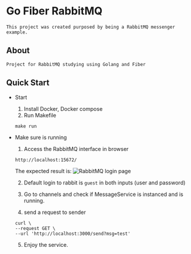 # **Go Fiber RabbitMQ**
    This project was created purposed by being a RabbitMQ messenger example.
## **About**
    Project for RabbitMQ studying using Golang and Fiber

## Quick Start

- Start
    1. Install Docker, Docker compose
    2. Run Makefile
    ```Shell 
    make run
    ```

- Make sure is running
    1. Access the RabbitMQ interface in browser
    ```
    http://localhost:15672/
    ```
    The expected result is:  ![RabbitMQ login page]()
    
    2. Default login to rabbit is ```guest``` in both inputs (user and password)

    3. Go to channels and check if MessageService is instanced and is running.

    4. send a request to sender
    
    ```
    curl \
    --request GET \
    --url 'http://localhost:3000/send?msg=test'
    ```

    5. Enjoy the service.